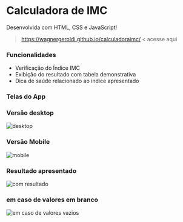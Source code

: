 # Calculadora de IMC

Desenvolvida com HTML, CSS e JavaScript!

> https://wagnergeroldi.github.io/calculadoraimc/ < acesse aqui

### Funcionalidades

* Verificação do Índice IMC
* Exibição do resultado com tabela demonstrativa
* Dica de saúde relacionado ao indice apresentado


### Telas do App

### Versão desktop

![desktop](https://user-images.githubusercontent.com/74829196/125347502-5ee68380-e331-11eb-86ca-26dec673de03.png)

### Versão Mobile

![mobile](https://user-images.githubusercontent.com/74829196/125347574-76be0780-e331-11eb-9343-28a2eda9db9c.png)

### Resultado apresentado

![com resultado](https://user-images.githubusercontent.com/74829196/125347646-8dfcf500-e331-11eb-9190-7dccf71a2897.png)

### em caso de valores em branco

![em caso de valores vazios](https://user-images.githubusercontent.com/74829196/125347714-a240f200-e331-11eb-8b25-206efbd8cee6.png)

